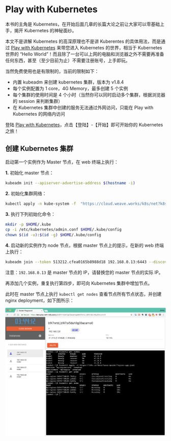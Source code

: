 # Play with Kubernetes

本书的主角是 Kubernetes，在开始后面几章的长篇大论之前让大家可以零基础上手，揭开 Kubernetes 的神秘面纱。

本文不是讲解 Kubernetes 的高深原理也不是讲 Kuberentes 的具体用法，而是通过 [Play with Kubernetes](https://labs.play-with-k8s.com/) 来带您进入 Kubernetes 的世界，相当于 Kubernetes 世界的 “Hello World”！而且除了一台可以上网的电脑和浏览器之外不需要再准备任何东西，甚至（至少目前为止）不需要注册账号，上手即玩。

当然免费使用也是有限制的，当前的限制如下：

- 内置 kubeadm 来创建 kubernetes 集群，版本为 v1.8.4
- 每个实例配置为 1 core，4G Memory，最多创建 5 个实例
- 每个集群的使用时间是 4 个小时（当然你可以同时启动多个集群，根据浏览器的 session 来判断集群）
- 在 Kubernetes 集群中创建的服务无法通过外网访问，只能在 Play with Kubernetes 的网络内访问

登陆 [Play with Kubernetes](https://labs.play-with-k8s.com/)，点击【登陆】-【开始】即可开始你的 Kubernetes 之旅！

## 创建 Kubernetes 集群

启动第一个实例作为 Master 节点，在 web 终端上执行：

**1.** 初始化 master 节点：

```bash
kubeadm init --apiserver-advertise-address $(hostname -i)
```

**2.** 初始化集群网络：

```bash
kubectl apply -n kube-system -f  "https://cloud.weave.works/k8s/net?k8s-version=$(kubectl version | base64 | tr -d '\n')"
```

**3.** 执行下列初始化命令：

```bash
mkdir -p $HOME/.kube
cp -i /etc/kubernetes/admin.conf $HOME/.kube/config
chown $(id -u):$(id -g) $HOME/.kube/config
```

**4.** 启动新的实例作为 node 节点，根据 master 节点上的提示，在新的 web 终端上执行：

```bash
kubeadm join --token 513212.cfea0165b8988d18 192.168.0.13:6443 --discovery-token-ca-cert-hash sha256:b7b6dcc98f3ead3f9e363cb3928fbc04774ee0d63e8eb2897ae30e05aebf8070
```

注意：`192.168.0.13` 是 master 节点的 IP，请替换您的 master 节点的实际 IP。

再添加几个实例，重复执行第四步，即可向 Kubernetes 集群中增加节点。

此时在 master 节点上执行 `kubectl get nodes` 查看节点所有节点状态，并创建 nginx deployment，如下图所示：

![Play with Kubernetes 网页截图](../images/play-with-kubernetes.jpg)

